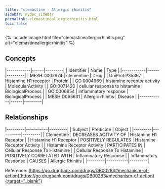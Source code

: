```yaml
---
title: "clemastine - Allergic rhinitis"
sidebar: mydoc_sidebar
permalink: clemastineallergicrhinitis.html
toc: false 
---
```


{% include image.html file="clemastineallergicrhinitis.png" alt="clemastineallergicrhinitis" %}

## Concepts

|------------|------|---------|
| Identifier | Name | Type    |
|------------|------|---------|
| MESH:D002974 | clementine | Drug |
| UniProt:P35367 | Histamine H1 receptor | Protein |
| GO:0004969 | histamine receptor activity | MolecularActivity |
| GO:0071420 | cellular response to histamine | BiologicalProcess |
| GO:0006954 | inflammatory response | BiologicalProcess |
| MESH:D065631 | Allergic rhinitis | Disease |
|------------|------|---------|

## Relationships

|---------|-----------|---------|
| Subject | Predicate | Object  |
|---------|-----------|---------|
| Clementine | DECREASES ACTIVITY OF | Histamine H1 Receptor |
| Histamine H1 Receptor | POSITIVELY REGULATES | Histamine Receptor Activity |
| Histamine Receptor Activity | PARTICIPATES IN | Cellular Response To Histamine |
| Cellular Response To Histamine | POSITIVELY CORRELATED WITH | Inflammatory Response |
| Inflammatory Response | CAUSES | Allergic Rhinitis |
|---------|-----------|---------|

Reference: [https://go.drugbank.com/drugs/DB00283#mechanism-of-action](https://go.drugbank.com/drugs/DB00283#mechanism-of-action){:target="_blank"}